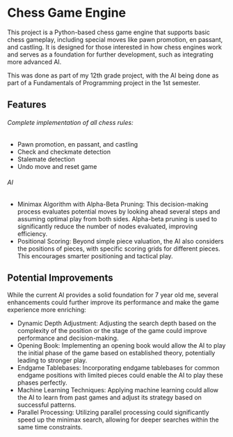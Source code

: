 # Chess Game Engine
This project is a Python-based chess game engine that supports basic chess gameplay, including special moves like pawn promotion, en passant, and castling. It is designed for those interested in how chess engines work and serves as a foundation for further development, such as integrating more advanced AI.

This was done as part of my 12th grade project, with the AI being done as part of a Fundamentals of Programming project in the 1st semester.

## Features
###### Complete implementation of all chess rules:
- Pawn promotion, en passant, and castling
- Check and checkmate detection
- Stalemate detection
- Undo move and reset game

###### AI
- Minimax Algorithm with Alpha-Beta Pruning: This decision-making process evaluates potential moves by looking ahead several steps and assuming optimal play from both sides. Alpha-beta pruning is used to significantly reduce the number of nodes evaluated, improving efficiency.
- Positional Scoring: Beyond simple piece valuation, the AI also considers the positions of pieces, with specific scoring grids for different pieces. This encourages smarter positioning and tactical play.


## Potential Improvements
While the current AI provides a solid foundation for 7 year old me, several enhancements could further improve its performance and make the game experience more enriching:

- Dynamic Depth Adjustment: Adjusting the search depth based on the complexity of the position or the stage of the game could improve performance and decision-making.
- Opening Book: Implementing an opening book would allow the AI to play the initial phase of the game based on established theory, potentially leading to stronger play.
- Endgame Tablebases: Incorporating endgame tablebases for common endgame positions with limited pieces could enable the AI to play these phases perfectly.
- Machine Learning Techniques: Applying machine learning could allow the AI to learn from past games and adjust its strategy based on successful patterns.
- Parallel Processing: Utilizing parallel processing could significantly speed up the minimax search, allowing for deeper searches within the same time constraints.
